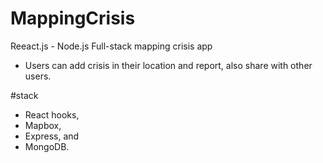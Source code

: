 ﻿# MappingCrisis




Reeact.js - Node.js Full-stack mapping crisis app 

- Users can add crisis in their location and report, also share with other users.

#stack
- React hooks,
- Mapbox, 
- Express, 
and 
- MongoDB. 

